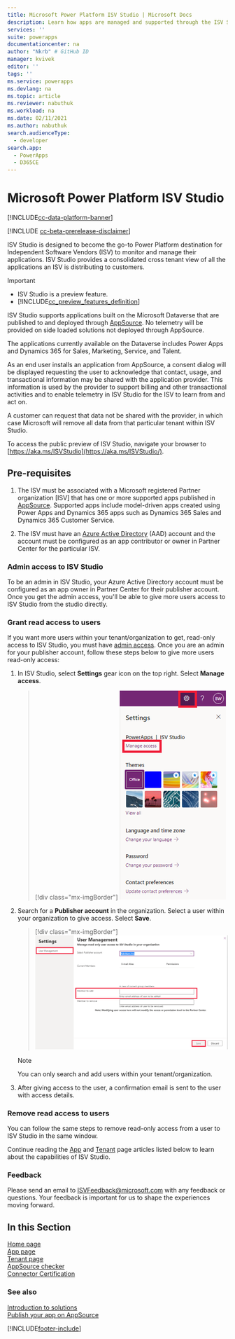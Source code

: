 ```yaml
---
title: Microsoft Power Platform ISV Studio | Microsoft Docs
description: Learn how apps are managed and supported through the ISV Studio portal.
services: ''
suite: powerapps
documentationcenter: na
author: "Nkrb" # GitHub ID
manager: kvivek
editor: ''
tags: ''
ms.service: powerapps
ms.devlang: na
ms.topic: article
ms.reviewer: nabuthuk
ms.workload: na
ms.date: 02/11/2021
ms.author: nabuthuk
search.audienceType: 
  - developer
search.app: 
  - PowerApps
  - D365CE
---
```


# Microsoft Power Platform ISV Studio

[!INCLUDE[cc-data-platform-banner](../../includes/cc-data-platform-banner.md)]

[!INCLUDE [cc-beta-prerelease-disclaimer](../../includes/cc-beta-prerelease-disclaimer.md)]

ISV Studio is designed to become the go-to Power Platform destination for Independent Software Vendors (ISV) to monitor and manage their applications. ISV Studio provides a consolidated cross tenant view of all the applications an ISV is distributing to customers.

> [!IMPORTANT]
>
> - ISV Studio is a preview feature.
> - [!INCLUDE[cc_preview_features_definition](../../includes/cc-preview-features-definition.md)]

ISV Studio supports applications built on the Microsoft Dataverse that are published to and deployed through [AppSource](https://appsource.microsoft.com/). No telemetry will be provided on side loaded solutions not deployed through AppSource.

The applications currently available on the Dataverse includes Power Apps and Dynamics 365 for Sales, Marketing, Service, and Talent.

As an end user installs an application from AppSource, a consent dialog will be displayed requesting the user to acknowledge that contact, usage, and transactional information may be shared with the application provider. This information is used by the provider to support billing and other transactional activities and to enable telemetry in ISV Studio for the ISV to learn from and act on.

A customer can request that data not be shared with the provider, in which case Microsoft will remove all data from that particular tenant within ISV Studio.

To access the public preview of ISV Studio, navigate your browser to [https://aka.ms/ISVStudio](https://aka.ms/ISVStudio/).

## Pre-requisites

1. The ISV must be associated with a Microsoft registered Partner organization [ISV] that has one or more supported apps published in [AppSource](https://appsource.microsoft.com/). Supported apps include model-driven apps created using Power Apps and Dynamics 365 apps such as Dynamics 365 Sales and Dynamics 365 Customer Service.

2. The ISV must have an [Azure Active Directory](https://azure.microsoft.com/services/active-directory/) (AAD) account and the account must be configured as an app contributor or owner in Partner Center for the particular ISV.

### Admin access to ISV Studio

To be an admin in ISV Studio,  your Azure Active Directory account must be configured as an app owner in Partner Center for their publisher account. Once you get the admin access, you'll be able to give more users access to ISV Studio from the studio directly.  

### Grant read access to users

If you want more users within your tenant/organization to get,  read-only access to ISV Studio, you must have [admin access](#admin-access-to-isv-studio). Once you are an admin for your publisher account, follow these steps below to give more users read-only access: 

1. In ISV Studio, select **Settings** gear icon on the top right. Select **Manage access**.

   > [!div class="mx-imgBorder"]
   > ![Settings panel](media/isv-settings-panel.png "Settings panel")

1. Search for a **Publisher account** in the organization. Select a user within your organization to give access. Select **Save**.

   > [!div class="mx-imgBorder"]
   > ![User Management](media/isv-user-management-dashboard.png "User Management")

   > [!NOTE]
   > You can only search and add users within your tenant/organization.

1. After giving access to the user, a confirmation email is sent to the user with access details.  

### Remove read access to users

You can follow the same steps to remove read-only access from a user to ISV Studio in the same window.

<!--If you do not have permissions to give additional users access to ISV Studio. Please visit our documentation to learn more about user access.  
If you want additional users to get access to ISV Studio, they can be added as app contributors in Partner Center.  Instructions can be found at
[Managing users on cloud partner portal](https://docs.microsoft.com/azure/marketplace/cloud-partner-portal-orig/cloud-partner-portal-manage-users).-->

Continue reading the [App](isv-app-management-apppage.md) and [Tenant](isv-app-management-tenantpage.md) page articles listed below to learn about the capabilities of ISV Studio.

### Feedback

Please send an email to [ISVFeedback@microsoft.com](mailto:ISVFeedback@microsoft.com) with any feedback or questions. Your feedback is important for us to shape the experiences moving forward.

## In this Section

[Home page](isv-app-management-homepage.md)  
[App page](isv-app-management-apppage.md)<br/> 
[Tenant page](isv-app-management-tenantpage.md)<br/>
[AppSource checker](isv-app-management-appsource-checker.md)<br/>
[Connector Certification](isv-app-management-certification.md)

### See also

[Introduction to solutions](introduction-solutions.md)  
[Publish your app on AppSource](publish-app-appsource.md)


[!INCLUDE[footer-include](../../includes/footer-banner.md)]